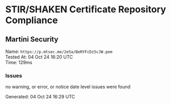 # STIR/SHAKEN Certificate Repository Compliance

## Martini Security

Name: `https://p.mtsec.me/2e5a/BeRYFcDz5cJW.pem`\
Tested At: 04 Oct 24 16:20 UTC\
Time: 129ms

### Issues

no warning, or error, or notice date level issues were found

Generated: 04 Oct 24 16:29 UTC